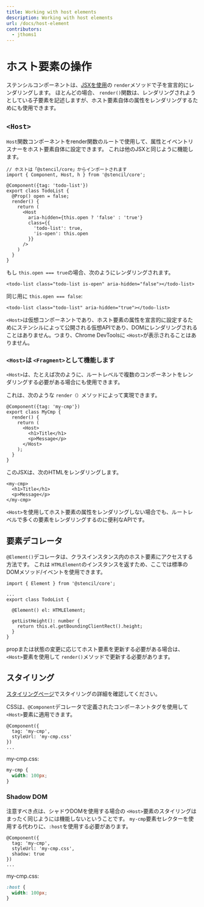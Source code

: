 ```yaml
---
title: Working with host elements
description: Working with host elements
url: /docs/host-element
contributors:
  - jthoms1
---
```


# ホスト要素の操作

ステンシルコンポーネントは、[JSXを使用](templating-jsx)の `render`メソッドで子を宣言的にレンダリングします。 ほとんどの場合、 `render()`関数は、レンダリングされようとしている子要素を記述しますが、ホスト要素自体の属性をレンダリングするためにも使用できます。


## `<Host>`

`Host`関数コンポーネントをrender関数のルートで使用して、属性とイベントリスナーをホスト要素自体に設定できます。 これは他のJSXと同じように機能します。

```tsx
// ホストは「@stencil/core」からインポートされます
import { Component, Host, h } from '@stencil/core';

@Component({tag: 'todo-list'})
export class TodoList {
  @Prop() open = false;
  render() {
    return (
      <Host
        aria-hidden={this.open ? 'false' : 'true'}
        class={{
          'todo-list': true,
          'is-open': this.open
        }}
      />
    )
  }
}
```

もし `this.open === true`の場合、次のようにレンダリングされます。
```tsx
<todo-list class="todo-list is-open" aria-hidden="false"></todo-list>
```

同じ用に `this.open === false`:

```tsx
<todo-list class="todo-list" aria-hidden="true"></todo-list>
```

`<Host>`は仮想コンポーネントであり、ホスト要素の属性を宣言的に設定するためにステンシルによって公開される仮想APIであり、DOMにレンダリングされることはありません。つまり、Chrome DevToolsに `<Host>`が表示されることはありません。


### `<Host>`は `<Fragment>`として機能します

`<Host>`は、たとえば次のように、ルートレベルで複数のコンポーネントをレンダリングする必要がある場合にも使用できます。

これは、次のような `render（）`メソッドによって実現できます。

```tsx
@Component({tag: 'my-cmp'})
export class MyCmp {
  render() {
    return (
      <Host>
        <h1>Title</h1>
        <p>Message</p>
      </Host>
    );
  }
}
```

このJSXは、次のHTMLをレンダリングします。

```markup
<my-cmp>
  <h1>Title</h1>
  <p>Message</p>
</my-cmp>
```

`<Host>`を使用してホスト要素の属性をレンダリングしない場合でも、ルートレベルで多くの要素をレンダリングするのに便利なAPIです。

## 要素デコレータ

`@Element()`デコレータは、クラスインスタンス内のホスト要素にアクセスする方法です。 これは `HTMLElement`のインスタンスを返すため、ここでは標準のDOMメソッド/イベントを使用できます。

```tsx
import { Element } from '@stencil/core';

...
export class TodoList {

  @Element() el: HTMLElement;

  getListHeight(): number {
    return this.el.getBoundingClientRect().height;
  }
}
```

propまたは状態の変更に応じてホスト要素を更新する必要がある場合は、 `<Host>`要素を使用して `render()`メソッドで更新する必要があります。

## スタイリング

[スタイリングページ](https://stenciljs.com/docs/styling#shadow-dom-in-stencil)でスタイリングの詳細を確認してください。

CSSは、`@Component`デコレータで定義されたコンポーネントタグを使用して`<Host>`要素に適用できます。

```tsx
@Component({
  tag: 'my-cmp',
  styleUrl: 'my-cmp.css'
})
...
```

my-cmp.css:

```css
my-cmp {
  width: 100px;
}
```

### Shadow DOM

注意すべき点は、シャドウDOMを使用する場合の `<Host>`要素のスタイリングはまったく同じようには機能しないということです。 `my-cmp`要素セレクターを使用する代わりに、`:host`を使用する必要があります。

```tsx
@Component({
  tag: 'my-cmp',
  styleUrl: 'my-cmp.css',
  shadow: true
})
...
```

my-cmp.css:

```css
:host {
  width: 100px;
}
```
